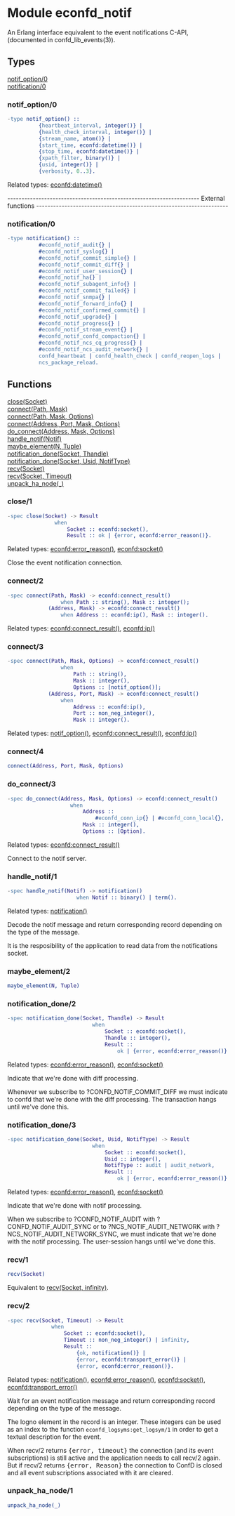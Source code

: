 # Module econfd_notif

An Erlang interface equivalent to the event notifications C-API, (documented in confd_lib_events(3)).


## Types

[notif\_option/0](#notif_option-0)\
[notification/0](#notification-0)

### notif_option/0

```erlang
-type notif_option() ::
          {heartbeat_interval, integer()} |
          {health_check_interval, integer()} |
          {stream_name, atom()} |
          {start_time, econfd:datetime()} |
          {stop_time, econfd:datetime()} |
          {xpath_filter, binary()} |
          {usid, integer()} |
          {verbosity, 0..3}.
```

Related types: [econfd:datetime()](econfd.md#datetime-0)

\-------------------------------------------------------------------- External functions --------------------------------------------------------------------


### notification/0

```erlang
-type notification() ::
          #econfd_notif_audit{} |
          #econfd_notif_syslog{} |
          #econfd_notif_commit_simple{} |
          #econfd_notif_commit_diff{} |
          #econfd_notif_user_session{} |
          #econfd_notif_ha{} |
          #econfd_notif_subagent_info{} |
          #econfd_notif_commit_failed{} |
          #econfd_notif_snmpa{} |
          #econfd_notif_forward_info{} |
          #econfd_notif_confirmed_commit{} |
          #econfd_notif_upgrade{} |
          #econfd_notif_progress{} |
          #econfd_notif_stream_event{} |
          #econfd_notif_confd_compaction{} |
          #econfd_notif_ncs_cq_progress{} |
          #econfd_notif_ncs_audit_network{} |
          confd_heartbeat | confd_health_check | confd_reopen_logs |
          ncs_package_reload.
```

## Functions

[close(Socket)](#close-1)\
[connect(Path, Mask)](#connect-2)\
[connect(Path, Mask, Options)](#connect-3)\
[connect(Address, Port, Mask, Options)](#connect-4)\
[do\_connect(Address, Mask, Options)](#do_connect-3)\
[handle\_notif(Notif)](#handle_notif-1)\
[maybe\_element(N, Tuple)](#maybe_element-2)\
[notification\_done(Socket, Thandle)](#notification_done-2)\
[notification\_done(Socket, Usid, NotifType)](#notification_done-3)\
[recv(Socket)](#recv-1)\
[recv(Socket, Timeout)](#recv-2)\
[unpack\_ha\_node(\_)](#unpack_ha_node-1)

### close/1

```erlang
-spec close(Socket) -> Result
               when
                   Socket :: econfd:socket(),
                   Result :: ok | {error, econfd:error_reason()}.
```

Related types: [econfd:error\_reason()](econfd.md#error_reason-0), [econfd:socket()](econfd.md#socket-0)

Close the event notification connection.


### connect/2

```erlang
-spec connect(Path, Mask) -> econfd:connect_result()
                 when Path :: string(), Mask :: integer();
             (Address, Mask) -> econfd:connect_result()
                 when Address :: econfd:ip(), Mask :: integer().
```

Related types: [econfd:connect\_result()](econfd.md#connect_result-0), [econfd:ip()](econfd.md#ip-0)

### connect/3

```erlang
-spec connect(Path, Mask, Options) -> econfd:connect_result()
                 when
                     Path :: string(),
                     Mask :: integer(),
                     Options :: [notif_option()];
             (Address, Port, Mask) -> econfd:connect_result()
                 when
                     Address :: econfd:ip(),
                     Port :: non_neg_integer(),
                     Mask :: integer().
```

Related types: [notif\_option()](#notif_option-0), [econfd:connect\_result()](econfd.md#connect_result-0), [econfd:ip()](econfd.md#ip-0)

### connect/4

```erlang
connect(Address, Port, Mask, Options)
```

### do_connect/3

```erlang
-spec do_connect(Address, Mask, Options) -> econfd:connect_result()
                    when
                        Address ::
                            #econfd_conn_ip{} | #econfd_conn_local{},
                        Mask :: integer(),
                        Options :: [Option].
```

Related types: [econfd:connect\_result()](econfd.md#connect_result-0)

Connect to the notif server.


### handle_notif/1

```erlang
-spec handle_notif(Notif) -> notification()
                      when Notif :: binary() | term().
```

Related types: [notification()](#notification-0)

Decode the notif message and return corresponding record depending on the type of the message.

It is the resposibility of the application to read data from the notifications socket.


### maybe_element/2

```erlang
maybe_element(N, Tuple)
```

### notification_done/2

```erlang
-spec notification_done(Socket, Thandle) -> Result
                           when
                               Socket :: econfd:socket(),
                               Thandle :: integer(),
                               Result ::
                                   ok | {error, econfd:error_reason()}.
```

Related types: [econfd:error\_reason()](econfd.md#error_reason-0), [econfd:socket()](econfd.md#socket-0)

Indicate that we're done with diff processing.

Whenever we subscribe to ?CONFD_NOTIF_COMMIT_DIFF we must indicate to confd that we're done with the diff processing. The transaction hangs until we've done this.


### notification_done/3

```erlang
-spec notification_done(Socket, Usid, NotifType) -> Result
                           when
                               Socket :: econfd:socket(),
                               Usid :: integer(),
                               NotifType :: audit | audit_network,
                               Result ::
                                   ok | {error, econfd:error_reason()}.
```

Related types: [econfd:error\_reason()](econfd.md#error_reason-0), [econfd:socket()](econfd.md#socket-0)

Indicate that we're done with notif processing.

When we subscribe to ?CONFD_NOTIF_AUDIT with ?CONFD_NOTIF_AUDIT_SYNC or to ?NCS_NOTIF_AUDIT_NETWORK with ?NCS_NOTIF_AUDIT_NETWORK_SYNC, we must indicate that we're done with the notif processing. The user-session hangs until we've done this.


### recv/1

```erlang
recv(Socket)
```

Equivalent to [recv(Socket, infinity)](#recv-2).


### recv/2

```erlang
-spec recv(Socket, Timeout) -> Result
              when
                  Socket :: econfd:socket(),
                  Timeout :: non_neg_integer() | infinity,
                  Result ::
                      {ok, notification()} |
                      {error, econfd:transport_error()} |
                      {error, econfd:error_reason()}.
```

Related types: [notification()](#notification-0), [econfd:error\_reason()](econfd.md#error_reason-0), [econfd:socket()](econfd.md#socket-0), [econfd:transport\_error()](econfd.md#transport_error-0)

Wait for an event notification message and return corresponding record depending on the type of the message.

The logno element in the record is an integer. These integers can be used as an index to the function `econfd_logsyms:get_logsym/1` in order to get a textual description for the event.

When recv/2 returns <tt>\{error, timeout\}</tt> the connection (and its event subscriptions) is still active and the application needs to call recv/2 again. But if recv/2 returns <tt>\{error, Reason\}</tt> the connection to ConfD is closed and all event subscriptions associated with it are cleared.


### unpack_ha_node/1

```erlang
unpack_ha_node(_)
```
